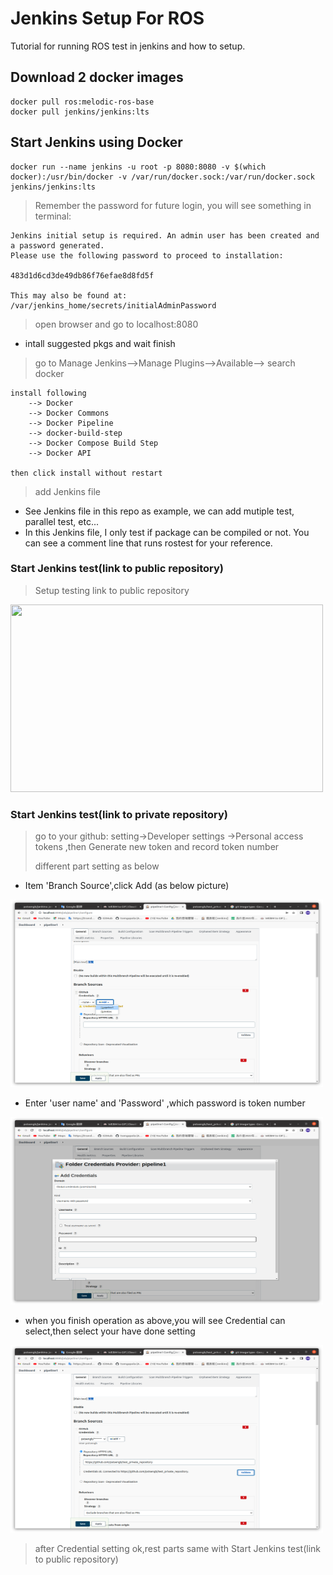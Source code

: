 # Jenkins Setup For ROS
Tutorial for running ROS test in jenkins and how to setup.

## Download 2 docker images

```
docker pull ros:melodic-ros-base
docker pull jenkins/jenkins:lts
```

## Start Jenkins using Docker

```
docker run --name jenkins -u root -p 8080:8080 -v $(which docker):/usr/bin/docker -v /var/run/docker.sock:/var/run/docker.sock jenkins/jenkins:lts
```

> Remember the password for future login, you will see something in terminal:
```
Jenkins initial setup is required. An admin user has been created and a password generated.
Please use the following password to proceed to installation:

483d1d6cd3de49db86f76efae8d8fd5f

This may also be found at: /var/jenkins_home/secrets/initialAdminPassword
```

> open browser and go to localhost:8080
* intall suggested pkgs and wait finish


> go to Manage Jenkins-->Manage Plugins-->Available--> search docker
```
install following
    --> Docker
    --> Docker Commons
    --> Docker Pipeline
    --> docker-build-step 
    --> Docker Compose Build Step 
    --> Docker API 
    
then click install without restart
```
> add Jenkins file
* See Jenkins file in this repo as example, we can add mutiple test, parallel test, etc... 
* In this Jenkins file, I only test if package can be compiled or not. You can see a comment line that runs rostest for your reference.

### Start Jenkins test(link to public repository)
>Setup testing link to public repository 
<img src="https://github.com/tsengapola/my_image_repo/blob/main/jenkins_ros/add_repo.gif" width="500" height="300"/>

### Start Jenkins test(link to private repository)
> go to your github: setting->Developer settings ->Personal access tokens ,then Generate new token and record token number 
> 
> different part setting as below 
> 
*  Item 'Branch Source',click Add (as below picture)
<img src="https://github.com/pstsengb/Image_for_repository/blob/main/jenkin_use/Add.png" width="500" height="300"/>

*  Enter 'user name' and 'Password' ,which password is token number
<img src="https://github.com/pstsengb/Image_for_repository/blob/main/jenkin_use/enteruserandpassword.png" width="500" height="300"/>

*  when you finish operation as above,you will see Credential can select,then select your have done setting
<img src="https://github.com/pstsengb/Image_for_repository/blob/main/jenkin_use/chosesetting.png" width="500" height="300"/>

> after Credential setting ok,rest parts same with Start Jenkins test(link to public repository)
> 


